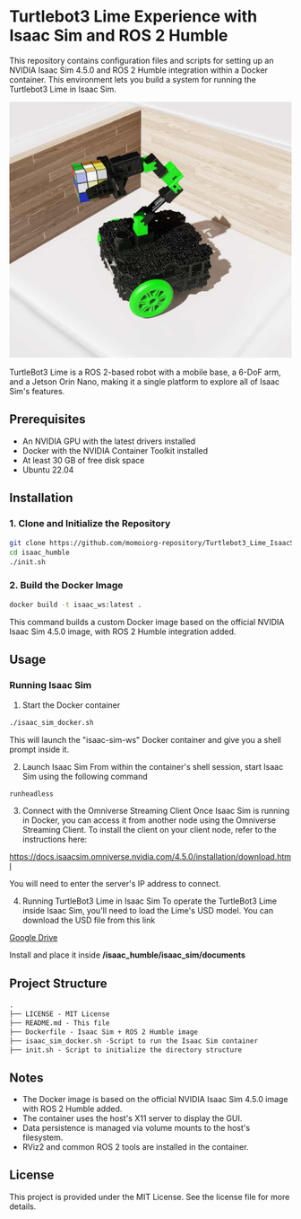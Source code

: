# Turtlebot3 Lime Experience with Isaac Sim and ROS 2 Humble

This repository contains configuration files and scripts for setting up an NVIDIA Isaac Sim 4.5.0 and ROS 2 Humble integration within a Docker container. This environment lets you build a system for running the Turtlebot3 Lime in Isaac Sim.



![TurtleBot3 Limeシミュレーション](img/lime2.jpg)

TurtleBot3 Lime is a ROS 2-based robot with a mobile base, a 6-DoF arm, and a Jetson Orin Nano, making it a single platform to explore all of Isaac Sim's features.

## Prerequisites
    
- An NVIDIA GPU with the latest drivers installed
- Docker with the NVIDIA Container Toolkit installed
- At least 30 GB of free disk space
- Ubuntu 22.04 

## Installation

### 1. Clone and Initialize the Repository

```bash
git clone https://github.com/momoiorg-repository/Turtlebot3_Lime_IsaacSim_Humble.git isaac_humble
cd isaac_humble
./init.sh
```

### 2. Build the Docker Image

```bash
docker build -t isaac_ws:latest .
```

This command builds a custom Docker image based on the official NVIDIA Isaac Sim 4.5.0 image, with ROS 2 Humble integration added.

## Usage


### Running Isaac Sim

1. Start the Docker container

```bash
./isaac_sim_docker.sh
```

This will launch the "isaac-sim-ws" Docker container and give you a shell prompt inside it.

2. Launch Isaac Sim
From within the container's shell session, start Isaac Sim using the following command

```bash
runheadless
```

3. Connect with the Omniverse Streaming Client
Once Isaac Sim is running in Docker, you can access it from another node using the Omniverse Streaming Client. To install the client on your client node, refer to the instructions here:

https://docs.isaacsim.omniverse.nvidia.com/4.5.0/installation/download.html

You will need to enter the server's IP address to connect.

4. Running TurtleBot3 Lime in Isaac Sim
To operate the TurtleBot3 Lime inside Isaac Sim, you'll need to load the Lime's USD model. You can download the USD file from this link

[Google Drive](https://drive.google.com/file/d/1zj03J05ni0jtlqXg845xG0uTzDkCmqzE/view?usp=sharing)

Install and place it inside **/isaac_humble/isaac_sim/documents**

## Project Structure

```
.
├── LICENSE - MIT License
├── README.md - This file
├── Dockerfile - Isaac Sim + ROS 2 Humble image
├── isaac_sim_docker.sh -Script to run the Isaac Sim container
├── init.sh - Script to initialize the directory structure
```

## Notes

- The Docker image is based on the official NVIDIA Isaac Sim 4.5.0 image with ROS 2 Humble added.
- The container uses the host's X11 server to display the GUI.
- Data persistence is managed via volume mounts to the host's filesystem.
- RViz2 and common ROS 2 tools are installed in the container.

## License

This project is provided under the MIT License. See the license file for more details.
